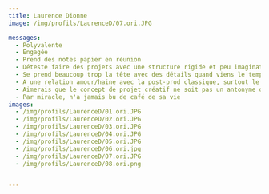 ```yaml
---
title: Laurence Dionne
image: /img/profils/LaurenceD/07.ori.JPG

messages:
  - Polyvalente
  - Engagée
  - Prend des notes papier en réunion
  - Déteste faire des projets avec une structure rigide et peu imaginative
  - Se prend beaucoup trop la tête avec des détails quand viens le temps de planifier un projet
  - A une relation amour/haine avec la post-prod classique, surtout le montage
  - Aimerais que le concept de projet créatif ne soit pas un antonyme du concept du sommeil
  - Par miracle, n'a jamais bu de café de sa vie
images:
  - /img/profils/LaurenceD/01.ori.JPG
  - /img/profils/LaurenceD/02.ori.JPG
  - /img/profils/LaurenceD/03.ori.JPG
  - /img/profils/LaurenceD/04.ori.JPG
  - /img/profils/LaurenceD/05.ori.JPG
  - /img/profils/LaurenceD/06.ori.jpg
  - /img/profils/LaurenceD/07.ori.JPG
  - /img/profils/LaurenceD/08.ori.png


---
```






  
  

 
 
 


